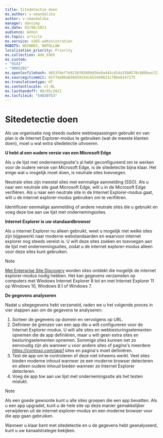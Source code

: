 ```yaml
---
title: Sitedetectie doen
ms.author: v-smandalika
author: v-smandalika
manager: dansimp
ms.date: 03/08/2021
audience: Admin
ms.topic: article
ms.service: o365-administration
ROBOTS: NOINDEX, NOFOLLOW
localization_priority: Priority
ms.collection: Adm_O365
ms.custom:
- "9143"
- "9005291"
ms.openlocfilehash: 4653fdef7e9226f05809d56e9a445cd1da35b0578c088bea72252a281d4527d2
ms.sourcegitcommit: b5f7da89a650d2915dc652449623c78be6247175
ms.translationtype: HT
ms.contentlocale: nl-NL
ms.lasthandoff: 08/05/2021
ms.locfileid: "54030753"
---
```

# <a name="do-site-discovery"></a>Sitedetectie doen

Als uw organisatie nog steeds oudere webtoepassingen gebruikt en van plan is de Internet Explorer-modus te gebruiken (wat de meeste klanten doen), moet u wat extra sitedetectie uitvoeren.

**U hebt al een oudere versie van een Microsoft Edge**

Als u de lijst met ondernemingssite's al hebt geconfigureerd om te werken voor de oudere versie van Microsoft Edge, is de sitedetectie bijna klaar. Het enige wat u mogelijk moet doen, is neutrale sites toevoegen.

Neutrale sites zijn meestal sites met eenmalige aanmelding (SSO). Als u naar een neutrale site gaat Microsoft Edge, wilt u in de Microsoft Edge verifiëren. Als u naar een neutrale site in de Internet Explorer-modus gaat, wilt u de internet explorer-modus gebruiken om te verifiëren.

Identificeer eenmalige aanmelding of andere neutrale sites die u gebruikt en voeg deze toe aan uw lijst met ondernemingssites.

**Internet Explorer is uw standaardbrowser**

Als u internet Explorer nu alleen gebruikt, weet u mogelijk niet welke sites zijn bijgewerkt naar moderne webstandaarden en waarvoor internet explorer nog steeds vereist is. U wilt deze sites zoeken en toevoegen aan de lijst met ondernemingssites, zodat u de internet explorer-modus alleen voor deze sites kunt gebruiken.

> [!NOTE]
> [Met Enterprise Site Discovery](https://docs.microsoft.com/internet-explorer/ie11-deploy-guide/collect-data-using-enterprise-site-discovery) worden sites ontdekt die mogelijk de internet explorer-modus nodig hebben. Het kan gegevens verzamelen op computers met Windows Internet Explorer 8 tot en met Internet Explorer 11 op Windows 10, Windows 8.1 of Windows 7.

**De gegevens analyseren**

Nadat u sitegegevens hebt verzameld, raden we u het volgende proces in vier stappen aan om de gegevens te analyseren:
1. Sorteer de gegevens op domein en vervolgens op URL.
2. Definieer de grenzen van een app die u wilt configureren voor de Internet Explorer-modus. U wilt alle sites en webbesturingselementen opnemen die de app definiëren, maar u wilt geen extra sites en besturingselementen opnemen. Sommige sites kunnen net zo eenvoudig zijn als wanneer u voor andere sites of pagina's meerdere *https://contoso.com/app1* sites en pagina's moet definiëren.
3. Test de app om te controleren of deze niet inheems werkt. Veel sites bieden moderne inhoud wanneer ze een moderne browser detecteren en alleen oudere inhoud bieden wanneer ze Internet Explorer detecteren.
4. Voeg de app toe aan uw lijst met ondernemingssite als het testen mislukt.

> [!NOTE]
> Als een goede gewoonte kunt u alle sites groepen die een app bevatten. Als u een app upgradet, kunt u de hele site op deze manier gemakkelijker verwijderen uit de internet explorer-modus en een moderne browser voor die app gaan gebruiken.

Wanneer u klaar bent met sitedetectie en u de gegevens hebt geanalyseerd, kunt u uw kanaalstrategie bekijken.

